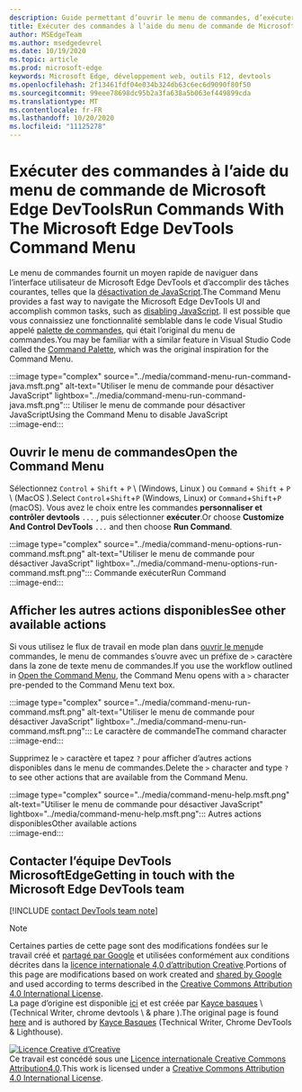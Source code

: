 ```yaml
---
description: Guide permettant d’ouvrir le menu de commandes, d’exécuter des commandes, de revoir d’autres actions, etc.
title: Exécuter des commandes à l’aide du menu de commande de Microsoft Edge DevTools
author: MSEdgeTeam
ms.author: msedgedevrel
ms.date: 10/19/2020
ms.topic: article
ms.prod: microsoft-edge
keywords: Microsoft Edge, développement web, outils F12, devtools
ms.openlocfilehash: 2f13461fdf04e034b324db63c6ec6d9090f80f50
ms.sourcegitcommit: 99eee78698dc95b2a3fa638a5b063ef449899cda
ms.translationtype: MT
ms.contentlocale: fr-FR
ms.lasthandoff: 10/20/2020
ms.locfileid: "11125278"
---
```

<!-- Copyright Kayce Basques 

   Licensed under the Apache License, Version 2.0 (the "License");
   you may not use this file except in compliance with the License.
   You may obtain a copy of the License at

       https://www.apache.org/licenses/LICENSE-2.0

   Unless required by applicable law or agreed to in writing, software
   distributed under the License is distributed on an "AS IS" BASIS,
   WITHOUT WARRANTIES OR CONDITIONS OF ANY KIND, either express or implied.
   See the License for the specific language governing permissions and
   limitations under the License.  -->  

# <span data-ttu-id="4b4c6-104">Exécuter des commandes à l’aide du menu de commande de Microsoft Edge DevTools</span><span class="sxs-lookup"><span data-stu-id="4b4c6-104">Run Commands With The Microsoft Edge DevTools Command Menu</span></span>  

  

<span data-ttu-id="4b4c6-105">Le menu de commandes fournit un moyen rapide de naviguer dans l’interface utilisateur de Microsoft Edge DevTools et d’accomplir des tâches courantes, telles que la [désactivation de JavaScript][JavascriptDisable].</span><span class="sxs-lookup"><span data-stu-id="4b4c6-105">The Command Menu provides a fast way to navigate the Microsoft Edge DevTools UI and accomplish common tasks, such as [disabling JavaScript][JavascriptDisable].</span></span>  <span data-ttu-id="4b4c6-106">Il est possible que vous connaissiez une fonctionnalité semblable dans le code Visual Studio appelé [palette de commandes][VisualStudioCodeUICommandPalette], qui était l’original du menu de commandes.</span><span class="sxs-lookup"><span data-stu-id="4b4c6-106">You may be familiar with a similar feature in Visual Studio Code called the [Command Palette][VisualStudioCodeUICommandPalette], which was the original inspiration for the Command Menu.</span></span>  

:::image type="complex" source="../media/command-menu-run-command-java.msft.png" alt-text="Utiliser le menu de commande pour désactiver JavaScript" lightbox="../media/command-menu-run-command-java.msft.png":::
   <span data-ttu-id="4b4c6-108">Utiliser le menu de commande pour désactiver JavaScript</span><span class="sxs-lookup"><span data-stu-id="4b4c6-108">Using the Command Menu to disable JavaScript</span></span>  
:::image-end:::  

## <span data-ttu-id="4b4c6-109">Ouvrir le menu de commandes</span><span class="sxs-lookup"><span data-stu-id="4b4c6-109">Open the Command Menu</span></span>  

<span data-ttu-id="4b4c6-110">Sélectionnez `Control` + `Shift` + `P` \ (Windows, Linux \) ou `Command` + `Shift` + `P` \ (MacOS \).</span><span class="sxs-lookup"><span data-stu-id="4b4c6-110">Select `Control`+`Shift`+`P` \(Windows, Linux\) or `Command`+`Shift`+`P` \(macOS\).</span></span> <span data-ttu-id="4b4c6-111">Vous avez le choix entre les commandes **personnaliser et contrôler devtools** `...` , puis sélectionner **exécuter**.</span><span class="sxs-lookup"><span data-stu-id="4b4c6-111">Or choose **Customize And Control DevTools** `...` and then choose **Run Command**.</span></span>  

:::image type="complex" source="../media/command-menu-options-run-command.msft.png" alt-text="Utiliser le menu de commande pour désactiver JavaScript" lightbox="../media/command-menu-options-run-command.msft.png":::
   <span data-ttu-id="4b4c6-113">Commande exécuter</span><span class="sxs-lookup"><span data-stu-id="4b4c6-113">Run Command</span></span>  
:::image-end:::  

## <span data-ttu-id="4b4c6-114">Afficher les autres actions disponibles</span><span class="sxs-lookup"><span data-stu-id="4b4c6-114">See other available actions</span></span>  

<span data-ttu-id="4b4c6-115">Si vous utilisez le flux de travail en mode plan dans [ouvrir le menu](#open-the-command-menu)de commandes, le menu de commandes s’ouvre avec un préfixe de `>` caractère dans la zone de texte menu de commandes.</span><span class="sxs-lookup"><span data-stu-id="4b4c6-115">If you use the workflow outlined in [Open the Command Menu](#open-the-command-menu), the Command Menu opens with a `>` character pre-pended to the Command Menu text box.</span></span>  

:::image type="complex" source="../media/command-menu-run-command.msft.png" alt-text="Utiliser le menu de commande pour désactiver JavaScript" lightbox="../media/command-menu-run-command.msft.png":::
   <span data-ttu-id="4b4c6-117">Le caractère de commande</span><span class="sxs-lookup"><span data-stu-id="4b4c6-117">The command character</span></span>  
:::image-end:::  

<span data-ttu-id="4b4c6-118">Supprimez le `>` caractère et tapez `?` pour afficher d’autres actions disponibles dans le menu de commandes.</span><span class="sxs-lookup"><span data-stu-id="4b4c6-118">Delete the `>` character and type `?` to see other actions that are available from the Command Menu.</span></span>  

:::image type="complex" source="../media/command-menu-help.msft.png" alt-text="Utiliser le menu de commande pour désactiver JavaScript" lightbox="../media/command-menu-help.msft.png":::
   <span data-ttu-id="4b4c6-120">Autres actions disponibles</span><span class="sxs-lookup"><span data-stu-id="4b4c6-120">Other available actions</span></span>  
:::image-end:::  

## <span data-ttu-id="4b4c6-121">Contacter l’équipe DevTools MicrosoftEdge</span><span class="sxs-lookup"><span data-stu-id="4b4c6-121">Getting in touch with the Microsoft Edge DevTools team</span></span>  

[!INCLUDE [contact DevTools team note](../includes/contact-devtools-team-note.md)]  

<!-- links -->  

[JavascriptDisable]: ../javascript/disable.md "Désactiver JavaScript avec Microsoft Edge DevTools | Documents Microsoft"  

[VisualStudioCodeUICommandPalette]: https://code.visualstudio.com/docs/getstarted/userinterface#_command-palette "Palette de commandes-interface utilisateur de code Visual Studio"  

> [!NOTE]
> <span data-ttu-id="4b4c6-124">Certaines parties de cette page sont des modifications fondées sur le travail créé et [partagé par Google][GoogleSitePolicies] et utilisées conformément aux conditions décrites dans la [licence internationale 4,0 d’attribution Creative][CCA4IL].</span><span class="sxs-lookup"><span data-stu-id="4b4c6-124">Portions of this page are modifications based on work created and [shared by Google][GoogleSitePolicies] and used according to terms described in the [Creative Commons Attribution 4.0 International License][CCA4IL].</span></span>  
> <span data-ttu-id="4b4c6-125">La page d’origine est disponible [ici](https://developers.google.com/web/tools/chrome-devtools/command-menu/index) et est créée par [Kayce basques][KayceBasques] \ (Technical Writer, chrome devtools \ & phare \).</span><span class="sxs-lookup"><span data-stu-id="4b4c6-125">The original page is found [here](https://developers.google.com/web/tools/chrome-devtools/command-menu/index) and is authored by [Kayce Basques][KayceBasques] \(Technical Writer, Chrome DevTools \& Lighthouse\).</span></span>  

[![Licence Creative d’Creative][CCby4Image]][CCA4IL]  
<span data-ttu-id="4b4c6-127">Ce travail est concédé sous une [Licence internationale Creative Commons Attribution4.0][CCA4IL].</span><span class="sxs-lookup"><span data-stu-id="4b4c6-127">This work is licensed under a [Creative Commons Attribution 4.0 International License][CCA4IL].</span></span>  

[CCA4IL]: https://creativecommons.org/licenses/by/4.0  
[CCby4Image]: https://i.creativecommons.org/l/by/4.0/88x31.png  
[GoogleSitePolicies]: https://developers.google.com/terms/site-policies  
[KayceBasques]: https://developers.google.com/web/resources/contributors/kaycebasques  
